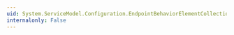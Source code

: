 ```yaml
---
uid: System.ServiceModel.Configuration.EndpointBehaviorElementCollection.#ctor
internalonly: False
---
```

